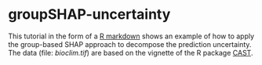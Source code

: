 # groupSHAP-uncertainty
This tutorial in the form of a [R markdown](tutorial_synthetic.Rmd) shows an example of how to apply the group-based SHAP approach to decompose the prediction uncertainty.
The data (file: *bioclim.tif*) are based on the vignette of the R package [CAST](https://hannameyer.github.io/CAST/articles/cast02-AOA-tutorial.html).
